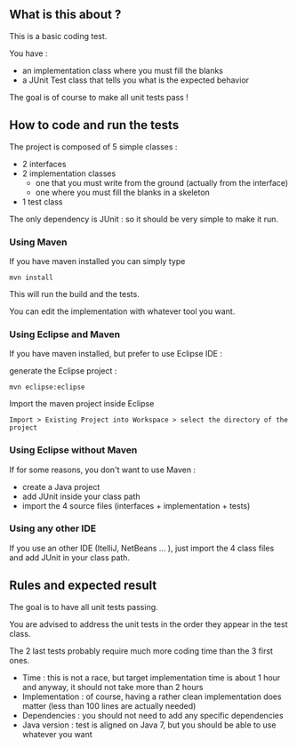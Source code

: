 ## What is this about ?

This is a basic coding test.

You have :

 - an implementation class where you must fill the blanks
 - a JUnit Test class that tells you what is the expected behavior

The goal is of course to make all unit tests pass !

## How to code and run the tests

The project is composed of 5 simple classes :

 - 2 interfaces
 - 2 implementation classes
     - one that you must write from the ground (actually from the interface)
     - one where you must fill the blanks in a skeleton
 - 1 test class
 
The only dependency is JUnit : so it should be very simple to make it run.

### Using Maven

If you have maven installed you can simply type 

    mvn install

This will run the build and the tests.

You can edit the implementation with whatever tool you want.

### Using Eclipse and Maven

If you have maven installed, but prefer to use Eclipse IDE :

generate the Eclipse project :

    mvn eclipse:eclipse

Import the maven project inside Eclipse

    Import > Existing Project into Workspace > select the directory of the project 

### Using Eclipse without Maven

If for some reasons, you don't want to use Maven :

 - create a Java project
 - add JUnit inside your class path
 - import the 4 source files (interfaces + implementation + tests)

### Using any other IDE

If you use an other IDE (ItelliJ, NetBeans ... ), just import the 4 class files and add JUnit in your class path.

## Rules and expected result 

The goal is to have all unit tests passing.

You are advised to address the unit tests in the order they appear in the test class.

The 2 last tests probably require much more coding  time than the 3 first ones.

 - Time  : this is not a race, but target implementation time is about 1 hour and anyway, it should not take more than 2 hours 
 - Implementation : of course, having a rather clean implementation does matter (less than 100 lines are actually needed)
 - Dependencies : you should not need to add any specific dependencies
 - Java version : test is aligned on Java 7, but you should be able to use whatever you want


